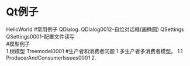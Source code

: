 Qt例子
===========================
HelloWorld
#常用例子
	QDialog.
		QDialog0012-自绘对话框(画椭圆)
	QSettings
		QSettings0001-配置文件读写		
#模型例子	
	1.树模型
		Treemodel0001
#生产者和消费者问题
	1.多生产者多消费者模型。
		1.1 ProducerAndConsumerIssues0001
	2.		
